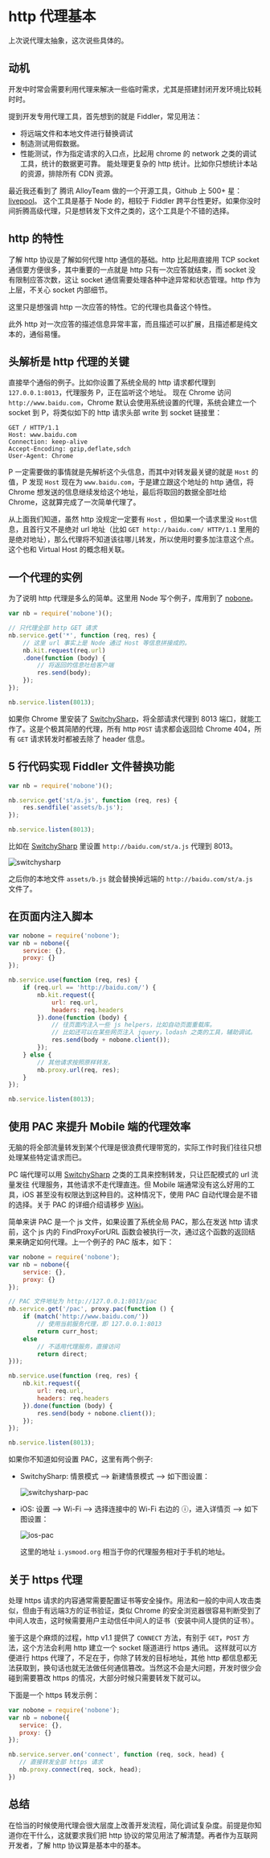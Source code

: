 # http 代理基本

上次说代理太抽象，这次说些具体的。

## 动机

开发中时常会需要利用代理来解决一些临时需求，尤其是搭建封闭开发环境比较耗时时。

提到开发专用代理工具，首先想到的就是 Fiddler，常见用法：

* 将远端文件和本地文件进行替换调试
* 制造测试用假数据。
* 性能测试，作为指定请求的入口点，比起用 chrome 的 network 之类的调试工具，统计的数据更可靠。
  能处理更复杂的 http 统计。比如你只想统计本站的资源，排除所有 CDN 资源。

最近我还看到了 腾讯 AlloyTeam 做的一个开源工具，Github 上 500+ 星：[livepool][0]。
这个工具是基于 Node 的，相较于 Fiddler 跨平台性更好。如果你没时间折腾高级代理，只是想转发下文件之类的，这个工具是个不错的选择。

## http 的特性

了解 http 协议是了解如何代理 http 通信的基础。http 比起用直接用 TCP socket 通信要方便很多，其中重要的一点就是 http 只有一次应答就结束，而 socket 没有限制应答次数，这让 socket 通信需要处理各种中途异常和状态管理。http 作为上层，不关心 socket 内部细节。

这里只是想强调 http 一次应答的特性。它的代理也具备这个特性。

此外 http 对一次应答的描述信息异常丰富，而且描述可以扩展，且描述都是纯文本的，通俗易懂。

## 头解析是 http 代理的关键

直接举个通俗的例子。比如你设置了系统全局的 http 请求都代理到 `127.0.0.1:8013`，代理服务 P，正在监听这个地址。
现在 Chrome 访问 `http://www.baidu.com`，Chrome 默认会使用系统设置的代理，系统会建立一个 socket 到 P，将类似如下的 http 请求头部 write 到 socket 链接里：

```
GET / HTTP/1.1
Host: www.baidu.com
Connection: keep-alive
Accept-Encoding: gzip,deflate,sdch
User-Agent: Chrome
```

P 一定需要做的事情就是先解析这个头信息，而其中对转发最关键的就是 `Host` 的值，P 发现 `Host` 现在为 `www.baidu.com`，于是建立跟这个地址的 http 通信，将 Chrome 想发送的信息继续发给这个地址，最后将取回的数据全部吐给 Chrome，这就算完成了一次简单代理了。

从上面我们知道，虽然 http 没规定一定要有 `Host` ，但如果一个请求里没 `Host`信息，且首行又不是绝对 url 地址（比如 `GET http://baidu.com/ HTTP/1.1` 里用的是绝对地址），那么代理将不知道该往哪儿转发，所以使用时要多加注意这个点。这个也和 Virtual Host 的概念相关联。

## 一个代理的实例

为了说明 http 代理是多么的简单。这里用 Node 写个例子，库用到了 [nobone][1]。

```javascript
var nb = require('nobone')();

// 只代理全部 http GET 请求
nb.service.get('*', function (req, res) {
    // 这里 url 事实上是 Node 通过 Host 等信息拼接成的。
    nb.kit.request(req.url)
    .done(function (body) {
        // 将返回的信息吐给客户端
        res.send(body);
    });
});

nb.service.listen(8013);
```

如果你 Chrome 里安装了 [SwitchySharp][2]，将全部请求代理到 8013 端口，就能工作了。这是个极其简陋的代理，所有 http `POST` 请求都会返回给 Chrome 404，所有 `GET` 请求转发时都被去除了 header 信息。

## 5 行代码实现 Fiddler 文件替换功能

```javascript
var nb = require('nobone')();

nb.service.get('st/a.js', function (req, res) {
    res.sendfile('assets/b.js');
});

nb.service.listen(8013);
```

比如在 [SwitchySharp][2] 里设置 `http://baidu.com/st/a.js` 代理到 8013。

![switchysharp][switchysharp]

之后你的本地文件 `assets/b.js` 就会替换掉远端的 `http://baidu.com/st/a.js` 文件了。

## 在页面内注入脚本

```javascript
var nobone = require('nobone');
var nb = nobone({
    service: {},
    proxy: {}
});

nb.service.use(function (req, res) {
    if (req.url == 'http://baidu.com/') {
        nb.kit.request({
            url: req.url,
            headers: req.headers
        }).done(function (body) {
            // 往页面内注入一些 js helpers，比如自动页面重载库。
            // 比如还可以在某些网页注入 jquery，lodash 之类的工具，辅助调试。
            res.send(body + nobone.client());
        });
    } else {
        // 其他请求按照原样转发。
        nb.proxy.url(req, res);
    }
});

nb.service.listen(8013);
```

## 使用 PAC 来提升 Mobile 端的代理效率

无脑的将全部流量转发到某个代理是很浪费代理带宽的，实际工作时我们往往只想处理某些特定请求而已。

PC 端代理可以用 [SwitchySharp][2] 之类的工具来控制转发，只让匹配模式的 url 流量发往 代理服务，其他请求不走代理直连。但 Mobile 端通常没有这么好用的工具，iOS 甚至没有权限达到这种目的。这种情况下，使用 PAC 自动代理会是不错的选择。关于 PAC 的详细介绍请移步 [Wiki][3]。

简单来讲 PAC 是一个 js 文件，如果设置了系统全局 PAC，那么在发送 http 请求前，这个 js 内的 FindProxyForURL 函数会被执行一次，通过这个函数的返回结果来确定如何代理。上一个例子的 PAC 版本，如下：

```javascript
var nobone = require('nobone');
var nb = nobone({
    service: {},
    proxy: {}
});

// PAC 文件地址为 http://127.0.0.1:8013/pac
nb.service.get('/pac', proxy.pac(function () {
    if (match('http://www.baidu.com/'))
        // 使用当前服务代理，即 127.0.0.1:8013
        return curr_host;
    else
        // 不适用代理服务，直接访问
        return direct;
}));

nb.service.use(function (req, res) {
    nb.kit.request({
        url: req.url,
        headers: req.headers
    }).done(function (body) {
        res.send(body + nobone.client());
    });
});

nb.service.listen(8013);
```

如果你不知道如何设置 PAC，这里有两个例子:

* SwitchySharp: 情景模式 --> 新建情景模式 --> 如下图设置：

  ![switchysharp-pac][switchysharp-pac]

* iOS: 设置 --> Wi-Fi --> 选择连接中的 Wi-Fi 右边的 ⓘ，进入详情页 --> 如下图设置：

  ![ios-pac][ios-pac]

  这里的地址 `i.ysmood.org` 相当于你的代理服务相对于手机的地址。


## 关于 https 代理

处理 https 请求的内容通常需要配置证书等安全操作。用法和一般的中间人攻击类似，但由于有远端3方的证书验证，类似 Chrome 的安全浏览器很容易判断受到了中间人攻击，这时候需要用户主动信任中间人的证书（安装中间人提供的证书）。

鉴于这是个麻烦的过程，http v1.1 提供了 `CONNECT` 方法，有别于 `GET`，`POST` 方法，这个方法会利用 http 建立一个 socket 隧道进行 https 通讯。 这样就可以方便进行 https 代理了，不足在于，你除了转发的目标地址，其他 http 都信息都无法获取到，换句话也就无法做任何通信篡改。当然这不会是大问题，开发时很少会碰到需要篡改 https 的情况，大部分时候只需要转发下就可以。

下面是一个 https 转发示例：

 ```javascript
var nobone = require('nobone');
var nb = nobone({
    service: {},
    proxy: {}
});

nb.service.server.on('connect', function (req, sock, head) {
    // 直接转发全部 https 请求
    nb.proxy.connect(req, sock, head);
})
 ```

## 总结

在恰当的时候使用代理会很大层度上改善开发流程，简化调试复杂度。前提是你知道你在干什么，这就要求我们把 http 协议的常见用法了解清楚。再者作为互联网开发者，了解 http 协议算是基本中的基本。


[0]: https://github.com/rehorn/livepool
[1]: https://github.com/ysmood/nobone
[2]: https://chrome.google.com/webstore/detail/proxy-switchysharp/dpplabbmogkhghncfbfdeeokoefdjegm?hl=en
[3]: http://en.wikipedia.org/wiki/Proxy_auto-config
[switchysharp]: ../img/[2014.07.28]/switchysharp.jpg
[switchysharp-pac]: ../img/[2014.07.28]/switchysharp-pac.jpg
[ios-pac]: ../img/[2014.07.28]/ios-pac.jpg

<style type="text/css">
    img {
        max-width: 800px;
        max-height: 600px;
    }
</style>



